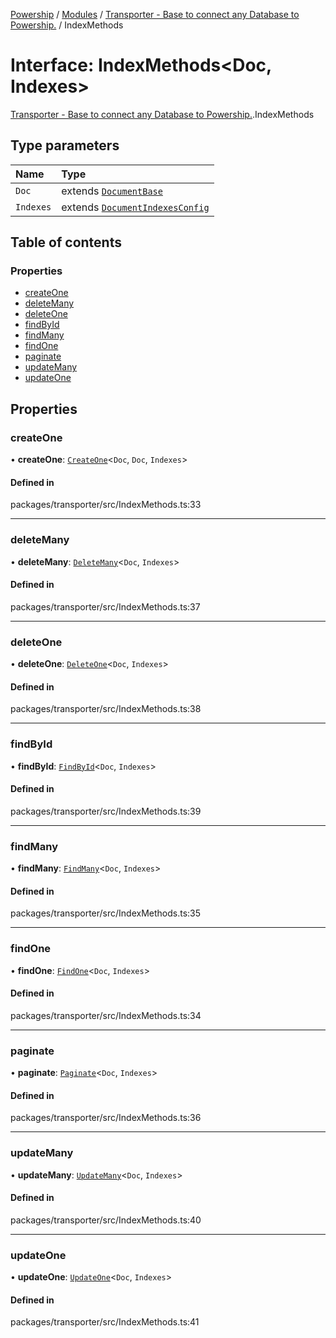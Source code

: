 [Powership](../README.md) / [Modules](../modules.md) / [Transporter - Base to connect any Database to Powership.](../modules/Transporter___Base_to_connect_any_Database_to_Powership_.md) / IndexMethods

# Interface: IndexMethods<Doc, Indexes\>

[Transporter - Base to connect any Database to Powership.](../modules/Transporter___Base_to_connect_any_Database_to_Powership_.md).IndexMethods

## Type parameters

| Name | Type |
| :------ | :------ |
| `Doc` | extends [`DocumentBase`](../modules/Transporter___Base_to_connect_any_Database_to_Powership_.md#documentbase) |
| `Indexes` | extends [`DocumentIndexesConfig`](Transporter___Base_to_connect_any_Database_to_Powership_.DocumentIndexesConfig.md) |

## Table of contents

### Properties

- [createOne](Transporter___Base_to_connect_any_Database_to_Powership_.IndexMethods.md#createone)
- [deleteMany](Transporter___Base_to_connect_any_Database_to_Powership_.IndexMethods.md#deletemany)
- [deleteOne](Transporter___Base_to_connect_any_Database_to_Powership_.IndexMethods.md#deleteone)
- [findById](Transporter___Base_to_connect_any_Database_to_Powership_.IndexMethods.md#findbyid)
- [findMany](Transporter___Base_to_connect_any_Database_to_Powership_.IndexMethods.md#findmany)
- [findOne](Transporter___Base_to_connect_any_Database_to_Powership_.IndexMethods.md#findone)
- [paginate](Transporter___Base_to_connect_any_Database_to_Powership_.IndexMethods.md#paginate)
- [updateMany](Transporter___Base_to_connect_any_Database_to_Powership_.IndexMethods.md#updatemany)
- [updateOne](Transporter___Base_to_connect_any_Database_to_Powership_.IndexMethods.md#updateone)

## Properties

### createOne

• **createOne**: [`CreateOne`](Transporter___Base_to_connect_any_Database_to_Powership_.CreateOne.md)<`Doc`, `Doc`, `Indexes`\>

#### Defined in

packages/transporter/src/IndexMethods.ts:33

___

### deleteMany

• **deleteMany**: [`DeleteMany`](Transporter___Base_to_connect_any_Database_to_Powership_.DeleteMany.md)<`Doc`, `Indexes`\>

#### Defined in

packages/transporter/src/IndexMethods.ts:37

___

### deleteOne

• **deleteOne**: [`DeleteOne`](Transporter___Base_to_connect_any_Database_to_Powership_.DeleteOne.md)<`Doc`, `Indexes`\>

#### Defined in

packages/transporter/src/IndexMethods.ts:38

___

### findById

• **findById**: [`FindById`](Transporter___Base_to_connect_any_Database_to_Powership_.FindById.md)<`Doc`, `Indexes`\>

#### Defined in

packages/transporter/src/IndexMethods.ts:39

___

### findMany

• **findMany**: [`FindMany`](Transporter___Base_to_connect_any_Database_to_Powership_.FindMany.md)<`Doc`, `Indexes`\>

#### Defined in

packages/transporter/src/IndexMethods.ts:35

___

### findOne

• **findOne**: [`FindOne`](Transporter___Base_to_connect_any_Database_to_Powership_.FindOne.md)<`Doc`, `Indexes`\>

#### Defined in

packages/transporter/src/IndexMethods.ts:34

___

### paginate

• **paginate**: [`Paginate`](Transporter___Base_to_connect_any_Database_to_Powership_.Paginate.md)<`Doc`, `Indexes`\>

#### Defined in

packages/transporter/src/IndexMethods.ts:36

___

### updateMany

• **updateMany**: [`UpdateMany`](Transporter___Base_to_connect_any_Database_to_Powership_.UpdateMany.md)<`Doc`, `Indexes`\>

#### Defined in

packages/transporter/src/IndexMethods.ts:40

___

### updateOne

• **updateOne**: [`UpdateOne`](Transporter___Base_to_connect_any_Database_to_Powership_.UpdateOne.md)<`Doc`, `Indexes`\>

#### Defined in

packages/transporter/src/IndexMethods.ts:41
